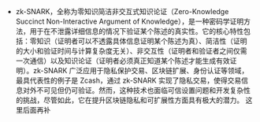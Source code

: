  - zk-SNARK，全称为零知识简洁非交互式知识论证（Zero-Knowledge Succinct Non-Interactive Argument of Knowledge），是一种密码学证明方法，用于在不泄露详细信息的情况下验证某个陈述的真实性。它的核心特性包括：零知识（证明者可以不透露具体信息证明某个陈述为真）、简洁性（证明的大小和验证时间与计算复杂度无关）、非交互性（证明者和验证者之间仅需一次通信）以及知识论证（证明者必须真正知道某个陈述才能生成有效证明）。zk-SNARK 广泛应用于隐私保护交易、区块链扩展、身份认证等领域，最具代表性的例子是 Zcash，通过 zk-SNARK 实现了隐私交易，使得交易信息对外不可见但仍可验证。然而，这种技术也面临可信设置问题和开发复杂性的挑战，尽管如此，它在提升区块链隐私和可扩展性方面具有极大的潜力。
这里后面再补
